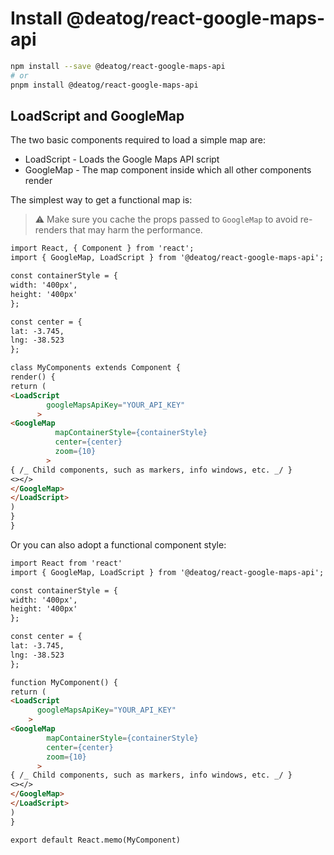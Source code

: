 # Install @deatog/react-google-maps-api

```bash
npm install --save @deatog/react-google-maps-api
# or
pnpm install @deatog/react-google-maps-api
```

## LoadScript and GoogleMap

The two basic components required to load a simple map are:

- LoadScript - Loads the Google Maps API script
- GoogleMap - The map component inside which all other components render

The simplest way to get a functional map is:

> ⚠️ Make sure you cache the props passed to `GoogleMap` to avoid re-renders that may harm the performance.

```md
import React, { Component } from 'react';
import { GoogleMap, LoadScript } from '@deatog/react-google-maps-api';

const containerStyle = {
width: '400px',
height: '400px'
};

const center = {
lat: -3.745,
lng: -38.523
};

class MyComponents extends Component {
render() {
return (
<LoadScript
        googleMapsApiKey="YOUR_API_KEY"
      >
<GoogleMap
          mapContainerStyle={containerStyle}
          center={center}
          zoom={10}
        >
{ /_ Child components, such as markers, info windows, etc. _/ }
<></>
</GoogleMap>
</LoadScript>
)
}
}
```

Or you can also adopt a functional component style:

```md
import React from 'react'
import { GoogleMap, LoadScript } from '@deatog/react-google-maps-api';

const containerStyle = {
width: '400px',
height: '400px'
};

const center = {
lat: -3.745,
lng: -38.523
};

function MyComponent() {
return (
<LoadScript
      googleMapsApiKey="YOUR_API_KEY"
    >
<GoogleMap
        mapContainerStyle={containerStyle}
        center={center}
        zoom={10}
      >
{ /_ Child components, such as markers, info windows, etc. _/ }
<></>
</GoogleMap>
</LoadScript>
)
}

export default React.memo(MyComponent)
```
